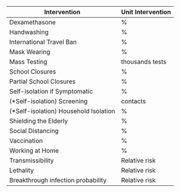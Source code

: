 | Intervention                          | Unit Intervention |
|---------------------------------------|-------------------|
| Dexamethasone                         | %                 |
| Handwashing                           | %                 |
| International Travel Ban              | %                 |
| Mask Wearing                          | %                 |
| Mass Testing                          | thousands tests   |
| School Closures                       | %                 |
| Partial School Closures               | %                 |
| Self-isolation if Symptomatic         | %                 |
| (*Self-isolation) Screening           | contacts          |
| (*Self-isolation) Household Isolation | %                 |
| Shielding the Elderly                 | %                 |
| Social Distancing                     | %                 |
| Vaccination                           | %                 |
| Working at Home                       | %                 |
| Transmissibility                      | Relative risk     |
| Lethality                             | Relative risk     |
| Breakthrough infection probability    | Relative risk     |